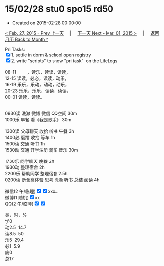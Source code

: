 # 15/02/28 stu0 spo15 rd50

- Created on 2015-02-28 00:00:00

[< Feb. 27, 2015 - Prev 上一天](_archived/lifelogs/2015/02/d27.md) &nbsp; &nbsp; | &nbsp; &nbsp; [下一天 Next - Mar. 01, 2015 >](_archived/lifelogs/2015/03/d01.md) &nbsp; &nbsp; |  &nbsp; &nbsp; [返回月历 Back to Month ^](_archived/lifelogs/2015/02/index.md)
<br/><div>Pri Tasks:</div><div><input type="checkbox" checked="true"/>1. settle in dorm & school open registry</div><div><input type="checkbox" checked="false"/>2. write "scripts" to show "pri task"  on the LifeLogs</div><div><br/>08-11         ，读乐，读读，读读，<br/>12-15 读读，必必，读读，动乐，<br/>16-19 乐乐，乐动，动动，动乐，<br/>20-23 乐乐，乐乐，读读，读读，<br/>00-01 读读，读读。<div><br/></div><div><br/></div>0930读 洗漱 微博 微信 QQ空间 30m<br/>1000乐 早餐 看《我是歌手》 30m<div><br/></div>1300读 父母聊天 收拾 听书 午餐 3h<br/>1400必 磨蹭 收拾 等车 1h<br/>1500读 交通 听书 1h<br/>1530动 交通 开学注册 骑车 音乐 30m<div><br/></div>1730乐 同学聊天 晚餐 2h<br/>1930动 整理宿舍 2h<br/>2200乐 帮助同学 整理宿舍 2.5h<br/>0200读 断舍离体验 思考 洗澡 听书 总结 阅读 4h<div><br/></div>微信(2 午/临睡)<input type="checkbox" checked="true"/><input type="checkbox" checked="true"/>xxx…</div><div>微博(1 随机)<input type="checkbox" checked="true"/>xx</div><div>QQ(2 午/临睡)<input type="checkbox" checked="true"/><input type="checkbox" checked="true"/></div><div><br/></div><div>类，时，%<br/>学0<br/>动2.5  14.7<br/>读8.5  50<br/>乐5  29.4<br/>必1  5.9<br/>废0<br/>总17
